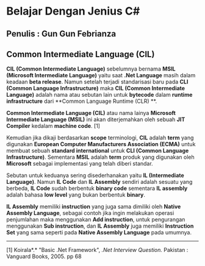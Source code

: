 # Belajar Dengan Jenius C#

## Penulis : Gun Gun Febrianza

## Common Intermediate Language (CIL)

**CIL (Common Intermediate Language)** sebelumnya bernama **MSIL (Microsoft Intermediate Language)** yaitu saat **.Net Language** masih dalam keadaan **beta release**. Namun setelah terjadi standarisasi baru pada **CLI (Common Language Infrastructure)** maka **CIL (Common Intermediate Language)** adalah nama atau sebutan lain untuk **bytecode** dalam **runtime infrastructure** dari **Common Language Runtime (CLR) **. 

**Common Intermediate Language (CIL)** atau nama lainya **Microsoft Intermediate Language (MSIL)** ini akan diterjemahkan oleh sebuah **JIT Compiler** kedalam **machine code**. [1]

Kemudian jika dikaji berdasarkan **scope** terminologi, **CIL** adalah **term** yang digunakan **European Computer Manufacturers Association (ECMA)** untuk membuat sebuah **standard international** untuk **CLI (Common Language Infrastructure)**. Sementara **MSIL** adalah **term** produk yang digunakan oleh **Microsoft** sebagai implementasi yang telah diberi standar. 

Sebutan untuk keduanya sering disederhanakan yaitu **IL (Intermediate Language)**.  Namun **IL Code** dan **IL Assembly** sendiri adalah sesuatu yang berbeda, **IL Code** sudah berbentuk **binary code** sementara **IL assembly** adalah bahasa **low level** yang bukan berbentuk **binary**.

**IL Assembly** memiliki **instruction** yang juga sama dimiliki oleh **Native Assembly Language**, sebagai contoh jika ingin melakukan operasi penjumlahan maka menggunakan **Add instruction**, untuk pengurangan menggunakan **Sub instruction**, dan **IL Assembly** juga memiliki **Instruction Set** yang sama seperti pada **Native Assembly Language** pada umumnya. 





---------------------

[1] Koirala*.* "Basic .Net Framework", *.Net Interview Question.* Pakistan : Vanguard Books, 2005. pp 68